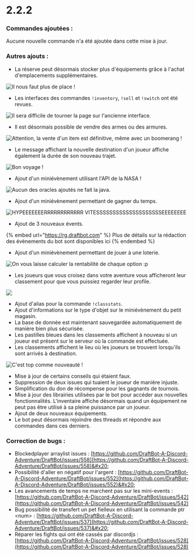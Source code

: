 # 2.2.2

### Commandes ajoutées :

Aucune nouvelle commande n'a été ajoutée dans cette mise à jour.

### Autres ajouts :

* La réserve peut désormais stocker plus d'équipements grâce à l'achat d'emplacements supplémentaires.&#x20;

![Il nous faut plus de place !](<../.gitbook/assets/image (150).png>)

* Les interfaces des commandes `!inventory`, `!sell` et `!switch` ont été revues.&#x20;

![Il sera difficile de tourner la page sur l'ancienne interface.](../.gitbook/assets/Animation.gif)

* Il est désormais possible de vendre des armes ou des armures.

![Attention, la vente d'un item est définitive, même avec un boomerang !](<../.gitbook/assets/image (153).png>)

* Le message affichant la nouvelle destination d'un joueur affiche également la durée de son nouveau trajet.&#x20;

![Bon voyage !](<../.gitbook/assets/image (149).png>)

* Ajout d'un miniévènement utilisant l'API de la NASA !

![Aucun des oracles ajoutés ne fait la java.](<../.gitbook/assets/image (152).png>)

* Ajout d'un miniévènement permettant de gagner du temps.

![HYPEEEEEEERRRRRRRRRRRR VITESSSSSSSSSSSSSSSSSSSSEEEEEEEE](<../.gitbook/assets/image (151).png>)

* Ajout de 3 nouveaux évents.&#x20;

{% embed url="https://rg.draftbot.com" %}
Plus de détails sur la rédaction des évènements du bot sont disponibles ici
{% endembed %}

* Ajout d'un miniévènement permettant de jouer à une loterie.

![On vous laisse calculer la rentabilité de chaque option :p](<../.gitbook/assets/image (147).png>)

* Les joueurs que vous croisez dans votre aventure vous afficheront leur classement pour que vous puissiez regarder leur profile.

![](<../.gitbook/assets/image (148).png>)

* Ajout d'alias pour la commande `!classstats`.
* Ajout d'informations sur le type d'objet sur le miniévènement du petit magasin.&#x20;
* La base de donnée est maintenant sauvegardée automatiquement de manière bien plus sécurisée.
* Les pastilles bleues dans les classements affichent à nouveau si un joueur est présent sur le serveur où la commande est effectuée.&#x20;
* Les classements affichent le lieu où les joueurs se trouvent lorsqu'ils sont arrivés à destination.&#x20;

![C'est top comme nouveauté !](<../.gitbook/assets/image (146).png>)

* Mise à jour de certains conseils qui étaient faux.&#x20;
* Suppression de deux issues qui tuaient le joueur de manière injuste.
* Simplification du don de récompense pour les gagnants de tournois.&#x20;
* Mise à jour des librairies utilisées par le bot pour accéder aux nouvelles fonctionnalités. L'inventaire affiche désormais quand un équipement ne peut pas être utilisé à sa pleine puissance par un joueur.&#x20;
* Ajout de deux nouveaux équipements.&#x20;
* Le bot peut désormais rejoindre des threads et répondre aux commandes dans ces derniers.

### Correction de bugs :

* Blockedplayer arraylist issues : [https://github.com/DraftBot-A-Discord-Adventure/DraftBot/issues/558](https://github.com/DraftBot-A-Discord-Adventure/DraftBot/issues/558)&#x20;
* Possibilité d'aller en négatif pour l'argent : [https://github.com/DraftBot-A-Discord-Adventure/DraftBot/issues/552](https://github.com/DraftBot-A-Discord-Adventure/DraftBot/issues/552)&#x20;
* Les avancements de temps ne marchent pas sur les mini-events : [https://github.com/DraftBot-A-Discord-Adventure/DraftBot/issues/542](https://github.com/DraftBot-A-Discord-Adventure/DraftBot/issues/542)
* Bug possibilité de transfert un pet fielleux en utilisant la commande ptr \<num> : [https://github.com/DraftBot-A-Discord-Adventure/DraftBot/issues/537](https://github.com/DraftBot-A-Discord-Adventure/DraftBot/issues/537)&#x20;
* Réparer les fights qui ont été cassés par discordjs : [https://github.com/DraftBot-A-Discord-Adventure/DraftBot/issues/528](https://github.com/DraftBot-A-Discord-Adventure/DraftBot/issues/528)
